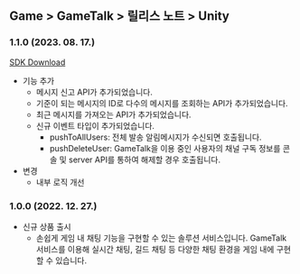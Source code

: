 ## Game > GameTalk > 릴리스 노트 > Unity

### 1.1.0 (2023. 08. 17.)

[SDK Download](https://static.toastoven.net/toastcloud/sdk_download/gametalk/GameTalkSDK_Unity.zip)

* 기능 추가
    * 메시지 신고 API가 추가되었습니다.
    * 기준이 되는 메시지의 ID로 다수의 메시지를 조회하는 API가 추가되었습니다.
    * 최근 메시지를 가져오는 API가 추가되었습니다. 
    * 신규 이벤트 타입이 추가되었습니다.
        * pushToAllUsers: 전체 발송 알림메시지가 수신되면 호출됩니다.
        * pushDeleteUser: GameTalk을 이용 중인 사용자의 채널 구독 정보를 콘솔 및 server API를 통하여 해제할 경우 호출됩니다.
* 변경
    * 내부 로직 개선
        
### 1.0.0 (2022. 12. 27.)

* 신규 상품 출시
    * 손쉽게 게임 내 채팅 기능을 구현할 수 있는 솔루션 서비스입니다. GameTalk 서비스를 이용해 실시간 채팅, 길드 채팅 등 다양한 채팅 환경을 게임 내에 구현할 수 있습니다.
